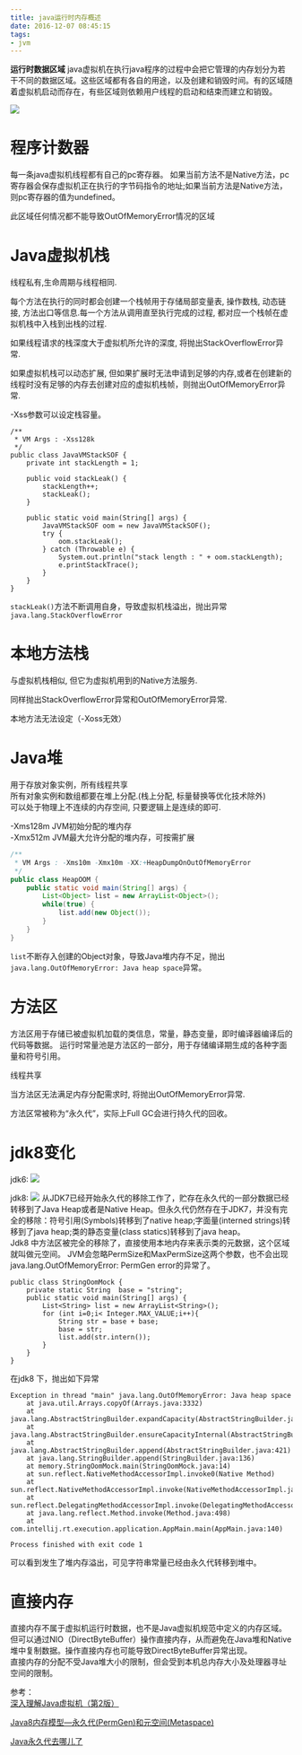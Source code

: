 ```yaml
---
title: java运行时内存概述
date: 2016-12-07 08:45:15
tags: 
- jvm
---
```

**运行时数据区域**
java虚拟机在执行java程序的过程中会把它管理的内存划分为若干不同的数据区域。这些区域都有各自的用途，以及创建和销毁时间。有的区域随着虚拟机启动而存在，有些区域则依赖用户线程的启动和结束而建立和销毁。  

![](java-memory/3.png)

# 程序计数器
每一条java虚拟机线程都有自己的pc寄存器。
如果当前方法不是Native方法，pc寄存器会保存虚拟机正在执行的字节码指令的地址;如果当前方法是Native方法，则pc寄存器的值为undefined。

此区域任何情况都不能导致OutOfMemoryError情况的区域  

# Java虚拟机栈

线程私有,生命周期与线程相同.

每个方法在执行的同时都会创建一个栈帧用于存储局部变量表, 操作数栈, 动态链接, 方法出口等信息.每一个方法从调用直至执行完成的过程, 都对应一个栈帧在虚拟机栈中入栈到出栈的过程.

如果线程请求的栈深度大于虚拟机所允许的深度, 将抛出StackOverflowError异常.

如果虚拟机栈可以动态扩展, 但如果扩展时无法申请到足够的内存,或者在创建新的线程时没有足够的内存去创建对应的虚拟机栈帧，则抛出OutOfMemoryError异常.

-Xss参数可以设定栈容量。

```
/**
 * VM Args : -Xss128k
 */
public class JavaVMStackSOF {
	private int stackLength = 1;
	
	public void stackLeak() {
		stackLength++;
		stackLeak();
	}
	
	public static void main(String[] args) {
		JavaVMStackSOF oom = new JavaVMStackSOF();
		try {
			oom.stackLeak();
		} catch (Throwable e) {
			System.out.println("stack length : " + oom.stackLength);
			e.printStackTrace();
		}
	}
}
```
`stackLeak()`方法不断调用自身，导致虚拟机栈溢出，抛出异常`java.lang.StackOverflowError`


# 本地方法栈

与虚拟机栈相似, 但它为虚拟机用到的Native方法服务.

同样抛出StackOverflowError异常和OutOfMemoryError异常.

本地方法无法设定（-Xoss无效）

	
# Java堆
用于存放对象实例，所有线程共享  
所有对象实例和数组都要在堆上分配.(栈上分配, 标量替换等优化技术除外)  
可以处于物理上不连续的内存空间, 只要逻辑上是连续的即可.

-Xms128m JVM初始分配的堆内存  
-Xmx512m JVM最大允许分配的堆内存，可按需扩展  

~~~java
/**
 * VM Args : -Xms10m -Xmx10m -XX:+HeapDumpOnOutOfMemoryError
 */
public class HeapOOM {
	public static void main(String[] args) {
		List<Object> list = new ArrayList<Object>();
		while(true) {
			list.add(new Object());
		}
	}
}
~~~
`list`不断存入创建的Object对象，导致Java堆内存不足，抛出`java.lang.OutOfMemoryError: Java heap space`异常。


# 方法区
方法区用于存储已被虚拟机加载的类信息，常量，静态变量，即时编译器编译后的代码等数据。
运行时常量池是方法区的一部分，用于存储编译期生成的各种字面量和符号引用。

线程共享

当方法区无法满足内存分配需求时, 将抛出OutOfMemoryError异常.


方法区常被称为“永久代”，实际上Full GC会进行持久代的回收。



# jdk8变化
jdk6:
![](java-memory/1.png)

jdk8:
![](java-memory/2.png)
从JDK7已经开始永久代的移除工作了，贮存在永久代的一部分数据已经转移到了Java Heap或者是Native Heap。但永久代仍然存在于JDK7，并没有完全的移除：符号引用(Symbols)转移到了native heap;字面量(interned strings)转移到了java heap;类的静态变量(class statics)转移到了java heap。  
Jdk8 中方法区被完全的移除了，直接使用本地内存来表示类的元数据，这个区域就叫做元空间。
JVM会忽略PermSize和MaxPermSize这两个参数，也不会出现java.lang.OutOfMemoryError: PermGen error的异常了。  



```
public class StringOomMock {
    private static String  base = "string";
    public static void main(String[] args) {
        List<String> list = new ArrayList<String>();
        for (int i=0;i< Integer.MAX_VALUE;i++){
            String str = base + base;
            base = str;
            list.add(str.intern());
        }
    }
}
```


在jdk8 下，抛出如下异常
```
Exception in thread "main" java.lang.OutOfMemoryError: Java heap space
	at java.util.Arrays.copyOf(Arrays.java:3332)
	at java.lang.AbstractStringBuilder.expandCapacity(AbstractStringBuilder.java:137)
	at java.lang.AbstractStringBuilder.ensureCapacityInternal(AbstractStringBuilder.java:121)
	at java.lang.AbstractStringBuilder.append(AbstractStringBuilder.java:421)
	at java.lang.StringBuilder.append(StringBuilder.java:136)
	at memory.StringOomMock.main(StringOomMock.java:14)
	at sun.reflect.NativeMethodAccessorImpl.invoke0(Native Method)
	at sun.reflect.NativeMethodAccessorImpl.invoke(NativeMethodAccessorImpl.java:62)
	at sun.reflect.DelegatingMethodAccessorImpl.invoke(DelegatingMethodAccessorImpl.java:43)
	at java.lang.reflect.Method.invoke(Method.java:498)
	at com.intellij.rt.execution.application.AppMain.main(AppMain.java:140)

Process finished with exit code 1
```
可以看到发生了堆内存溢出，可见字符串常量已经由永久代转移到堆中。


# 直接内存
直接内存不属于虚拟机运行时数据，也不是Java虚拟机规范中定义的内存区域。  
但可以通过NIO（DirectByteBuffer）操作直接内存，从而避免在Java堆和Native堆中复制数据。操作直接内存也可能导致DirectByteBuffer异常出现。  
直接内存的分配不受Java堆大小的限制，但会受到本机总内存大小及处理器寻址空间的限制。

参考：  
[深入理解Java虚拟机（第2版）](https://book.douban.com/subject/24722612/)  

[Java8内存模型—永久代(PermGen)和元空间(Metaspace)](http://www.cnblogs.com/paddix/p/5309550.html)

[Java永久代去哪儿了](http://droidyue.com/blog/2015/08/22/where-has-the-java-permgen-gone/index.html)

